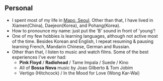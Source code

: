 ## Personal
* I spent most of my life in [Mapo, Seoul](https://en.wikipedia.org/wiki/Mapo_District).
  Other than that, I have lived in Xiamen(China), Daejeon(Korea), and Pohang(Korea).
* How to pronounce my name: just put the 'B' sound in front of 'young'!
* One of my few hobbies is learning languages, although not active most of the time.
  Besides Korean and English, I repeat resuming & pausing learning French, Mandarin Chinese, German and Russian.
* Other than that, I listen to music and watch films. Some of the best experiences I've ever had:
  - **Pink Floyd** / **Radiohead** / Tame Impala / Suede / Kino
  - All of **Bossa Nova** music by Joao Gilberto & Tom Jobim
  - Vertigo (Hitchcock) / In the Mood for Love (Wong Kar-Wai)
